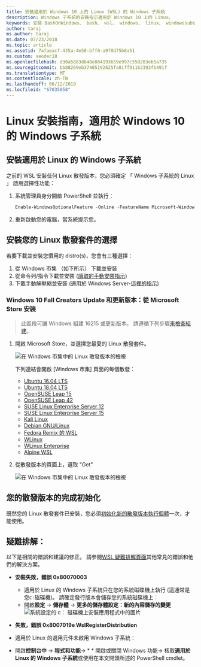 ```yaml
---
title: 安裝適用於 Windows 10 上的 Linux (WSL) 的 Windows 子系統
description: Windows 子系統的安裝指示適用於 Windows 10 上的 Linux。
keywords: 安裝 BashOnWindows、 bash、 wsl、 windows、 linux、 windowssubsystem、 ubuntu、 debian、 suse、 windows 10 的 windows 子系統
author: taraj
ms.author: taraj
ms.date: 07/23/2018
ms.topic: article
ms.assetid: 7afaeacf-435a-4e58-bff0-a9f0d75b8a51
ms.custom: seodec18
ms.openlocfilehash: d30a5883d648e084193659e997c55d203eb5a735
ms.sourcegitcommit: bb88269eb37405192625fa81ff91162393fb491f
ms.translationtype: MT
ms.contentlocale: zh-TW
ms.lasthandoff: 06/12/2019
ms.locfileid: "67035058"
---
```

# <a name="windows-subsystem-for-linux-installation-guide-for-windows-10"></a>Linux 安裝指南，適用於 Windows 10 的 Windows 子系統

## <a name="install-the-windows-subsystem-for-linux"></a>安裝適用於 Linux 的 Windows 子系統

之前的 WSL 安裝任何 Linux 散發版本，您必須確定 「 Windows 子系統的 Linux 」 啟用選擇性功能：

1. 系統管理員身分開啟 PowerShell 並執行：
    ```powershell
    Enable-WindowsOptionalFeature -Online -FeatureName Microsoft-Windows-Subsystem-Linux
    ```

2. 重新啟動您的電腦，當系統提示您。

## <a name="install-your-linux-distribution-of-choice"></a>安裝您的 Linux 散發套件的選擇
若要下載並安裝您慣用的 distro(s)，您會有三種選擇：
1. 從 Windows 市集 （如下所示） 下載並安裝
1. 從命令列/指令下載並安裝 ([讀取的手動安裝指示](install-manual.md))
1. 下載手動解壓縮並安裝 (適用於 Windows Server-[這裡的指示](install-on-server.md))

### <a name="windows-10-fall-creators-update-and-later-install-from-the-microsoft-store"></a>Windows 10 Fall Creators Update 和更新版本：從 Microsoft Store 安裝

> 此區段可讓 Windows 組建 16215 或更新版本。  請遵循下列步驟[來檢查組建](troubleshooting.md#check-your-build-number)。 

1. 開啟 Microsoft Store，並選擇您最愛的 Linux 散發套件。

    ![在 Windows 市集中的 Linux 散發版本的檢視](media/store.png)

    下列連結會開啟 [Windows 市集] 頁面的每個散發：

    * [Ubuntu 16.04 LTS](https://www.microsoft.com/store/apps/9pjn388hp8c9)
    * [Ubuntu 18.04 LTS](https://www.microsoft.com/store/apps/9N9TNGVNDL3Q)
    * [OpenSUSE Leap 15](https://www.microsoft.com/store/apps/9n1tb6fpvj8c)
    * [OpenSUSE Leap 42](https://www.microsoft.com/store/apps/9njvjts82tjx)
    * [SUSE Linux Enterprise Server 12](https://www.microsoft.com/store/apps/9p32mwbh6cns)
    * [SUSE Linux Enterprise Server 15](https://www.microsoft.com/store/apps/9pmw35d7fnlx)
    * [Kali Linux](https://www.microsoft.com/store/apps/9PKR34TNCV07)
    * [Debian GNU/Linux](https://www.microsoft.com/store/apps/9MSVKQC78PK6)
    * [Fedora Remix 的 WSL](https://www.microsoft.com/store/apps/9n6gdm4k2hnc)
    * [WLinux](https://www.microsoft.com/store/apps/9NV1GV1PXZ6P)
    * [WLinux Enterprise](https://www.microsoft.com/store/apps/9N8LP0X93VCP)
    * [Alpine WSL](https://www.microsoft.com/store/apps/9p804crf0395)

1. 從散發版本的頁面上，選取 "Get"

    ![在 Windows 市集中的 Linux 散發版本的檢視](media/UbuntuStore.png)

## <a name="complete-initialization-of-your-distro"></a>您的散發版本的完成初始化
既然您的 Linux 散發套件已安裝，您必須[初始化新的散發版本執行個體](initialize-distro.md)一次，才能使用。

## <a name="troubleshooting"></a>疑難排解： 

以下是相關的錯誤和建議的修正。 請參閱[WSL 疑難排解頁面](troubleshooting.md)其他常見的錯誤和他們的解決方案。

* **安裝失敗，錯誤 0x80070003**
    * 適用於 Linux 的 Windows 子系統只在您的系統磁碟機上執行 (這通常是您`C:`磁碟機)。 請確定發行版本會儲存您的系統磁碟機上：  
    * 開啟**設定** -> **儲存體** -> **更多的儲存體設定：新的內容儲存的變更**
    ![系統設定的 c： 磁碟機上安裝應用程式中的圖片](media/AppStorage.png)
    
    
 * **失敗，錯誤 0x8007019e WslRegisterDistribution**   
  * 適用於 Linux 的選用元件未啟用 Windows 子系統： 
   * 開啟**控制台中** -> **程式和功能**-> * * 開啟或關閉 Windows 功能-> 核取**適用於 Linux 的 Windows 子系統**或使用在本文開頭所述的 PowerShell cmdlet。
